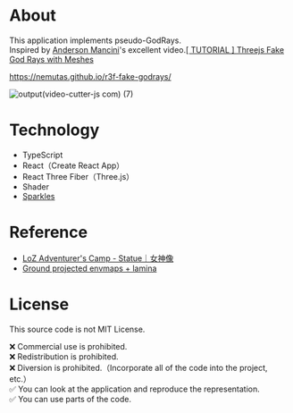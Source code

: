 # About
This application implements pseudo-GodRays.<br>
Inspired by [Anderson Mancini](https://twitter.com/Andersonmancini)'s excellent video.[[ TUTORIAL ] Threejs Fake God Rays with Meshes](https://www.youtube.com/watch?v=e2fzXvbbZVY)

https://nemutas.github.io/r3f-fake-godrays/

![output(video-cutter-js com) (7)](https://user-images.githubusercontent.com/46724121/167254955-fcd71e02-c76d-4e43-a6e1-2e24addf0497.gif)

# Technology

- TypeScript
- React（Create React App）
- React Three Fiber（Three.js）
- Shader
- [Sparkles](https://github.com/pmndrs/drei#sparkles)

# Reference

- [LoZ Adventurer's Camp - Statue｜女神像](https://sketchfab.com/3d-models/loz-adventurers-camp-statue-e4a4d094e395466e9e5dded09c765708)
- [Ground projected envmaps + lamina](https://codesandbox.io/s/0c5hv9?file=/src/App.js:1542-1550)

# License

This source code is not MIT License.

❌ Commercial use is prohibited.<br>
❌ Redistribution is prohibited.<br>
❌ Diversion is prohibited.（Incorporate all of the code into the project, etc.）<br>
✅ You can look at the application and reproduce the representation.<br>
✅ You can use parts of the code.
